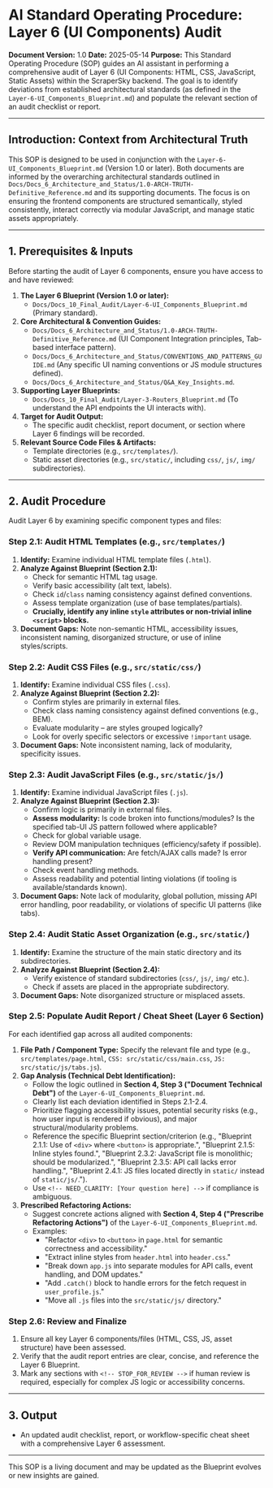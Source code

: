 # AI Standard Operating Procedure: Layer 6 (UI Components) Audit

**Document Version:** 1.0
**Date:** 2025-05-14
**Purpose:** This Standard Operating Procedure (SOP) guides an AI assistant in performing a comprehensive audit of Layer 6 (UI Components: HTML, CSS, JavaScript, Static Assets) within the ScraperSky backend. The goal is to identify deviations from established architectural standards (as defined in the `Layer-6-UI_Components_Blueprint.md`) and populate the relevant section of an audit checklist or report.

---

## Introduction: Context from Architectural Truth

This SOP is designed to be used in conjunction with the `Layer-6-UI_Components_Blueprint.md` (Version 1.0 or later). Both documents are informed by the overarching architectural standards outlined in `Docs/Docs_6_Architecture_and_Status/1.0-ARCH-TRUTH-Definitive_Reference.md` and its supporting documents. The focus is on ensuring the frontend components are structured semantically, styled consistently, interact correctly via modular JavaScript, and manage static assets appropriately.

---

## 1. Prerequisites & Inputs

Before starting the audit of Layer 6 components, ensure you have access to and have reviewed:

1.  **The Layer 6 Blueprint (Version 1.0 or later):**
    - `Docs/Docs_10_Final_Audit/Layer-6-UI_Components_Blueprint.md` (Primary standard).
2.  **Core Architectural & Convention Guides:**
    - `Docs/Docs_6_Architecture_and_Status/1.0-ARCH-TRUTH-Definitive_Reference.md` (UI Component Integration principles, Tab-based interface pattern).
    - `Docs/Docs_6_Architecture_and_Status/CONVENTIONS_AND_PATTERNS_GUIDE.md` (Any specific UI naming conventions or JS module structures defined).
    - `Docs/Docs_6_Architecture_and_Status/Q&A_Key_Insights.md`.
3.  **Supporting Layer Blueprints:**
    - `Docs/Docs_10_Final_Audit/Layer-3-Routers_Blueprint.md` (To understand the API endpoints the UI interacts with).
4.  **Target for Audit Output:**
    - The specific audit checklist, report document, or section where Layer 6 findings will be recorded.
5.  **Relevant Source Code Files & Artifacts:**
    - Template directories (e.g., `src/templates/`).
    - Static asset directories (e.g., `src/static/`, including `css/`, `js/`, `img/` subdirectories).

---

## 2. Audit Procedure

Audit Layer 6 by examining specific component types and files:

### Step 2.1: Audit HTML Templates (e.g., `src/templates/`)

1.  **Identify:** Examine individual HTML template files (`.html`).
2.  **Analyze Against Blueprint (Section 2.1):**
    - Check for semantic HTML tag usage.
    - Verify basic accessibility (alt text, labels).
    - Check `id`/`class` naming consistency against defined conventions.
    - Assess template organization (use of base templates/partials).
    - **Crucially, identify any inline `style` attributes or non-trivial inline `<script>` blocks.**
3.  **Document Gaps:** Note non-semantic HTML, accessibility issues, inconsistent naming, disorganized structure, or use of inline styles/scripts.

### Step 2.2: Audit CSS Files (e.g., `src/static/css/`)

1.  **Identify:** Examine individual CSS files (`.css`).
2.  **Analyze Against Blueprint (Section 2.2):**
    - Confirm styles are primarily in external files.
    - Check class naming consistency against defined conventions (e.g., BEM).
    - Evaluate modularity – are styles grouped logically?
    - Look for overly specific selectors or excessive `!important` usage.
3.  **Document Gaps:** Note inconsistent naming, lack of modularity, specificity issues.

### Step 2.3: Audit JavaScript Files (e.g., `src/static/js/`)

1.  **Identify:** Examine individual JavaScript files (`.js`).
2.  **Analyze Against Blueprint (Section 2.3):**
    - Confirm logic is primarily in external files.
    - **Assess modularity:** Is code broken into functions/modules? Is the specified tab-UI JS pattern followed where applicable?
    - Check for global variable usage.
    - Review DOM manipulation techniques (efficiency/safety if possible).
    - **Verify API communication:** Are fetch/AJAX calls made? Is error handling present?
    - Check event handling methods.
    - Assess readability and potential linting violations (if tooling is available/standards known).
3.  **Document Gaps:** Note lack of modularity, global pollution, missing API error handling, poor readability, or violations of specific UI patterns (like tabs).

### Step 2.4: Audit Static Asset Organization (e.g., `src/static/`)

1.  **Identify:** Examine the structure of the main static directory and its subdirectories.
2.  **Analyze Against Blueprint (Section 2.4):**
    - Verify existence of standard subdirectories (`css/`, `js/`, `img/` etc.).
    - Check if assets are placed in the appropriate subdirectory.
3.  **Document Gaps:** Note disorganized structure or misplaced assets.

### Step 2.5: Populate Audit Report / Cheat Sheet (Layer 6 Section)

For each identified gap across all audited components:

1.  **File Path / Component Type:** Specify the relevant file and type (e.g., `src/templates/page.html`, `CSS: src/static/css/main.css`, `JS: src/static/js/tabs.js`).
2.  **Gap Analysis (Technical Debt Identification):**
    - Follow the logic outlined in **Section 4, Step 3 ("Document Technical Debt")** of the `Layer-6-UI_Components_Blueprint.md`.
    - Clearly list each deviation identified in Steps 2.1-2.4.
    - Prioritize flagging accessibility issues, potential security risks (e.g., how user input is rendered if obvious), and major structural/modularity problems.
    - Reference the specific Blueprint section/criterion (e.g., "Blueprint 2.1.1: Use of `<div>` where `<button>` is appropriate.", "Blueprint 2.1.5: Inline styles found.", "Blueprint 2.3.2: JavaScript file is monolithic; should be modularized.", "Blueprint 2.3.5: API call lacks error handling.", "Blueprint 2.4.1: JS files located directly in `static/` instead of `static/js/`.").
    - Use `<!-- NEED_CLARITY: [Your question here] -->` if compliance is ambiguous.
3.  **Prescribed Refactoring Actions:**
    - Suggest concrete actions aligned with **Section 4, Step 4 ("Prescribe Refactoring Actions")** of the `Layer-6-UI_Components_Blueprint.md`.
    - Examples:
      - "Refactor `<div>` to `<button>` in `page.html` for semantic correctness and accessibility."
      - "Extract inline styles from `header.html` into `header.css`."
      - "Break down `app.js` into separate modules for API calls, event handling, and DOM updates."
      - "Add `.catch()` block to handle errors for the fetch request in `user_profile.js`."
      - "Move all `.js` files into the `src/static/js/` directory."

### Step 2.6: Review and Finalize

1.  Ensure all key Layer 6 components/files (HTML, CSS, JS, asset structure) have been assessed.
2.  Verify that the audit report entries are clear, concise, and reference the Layer 6 Blueprint.
3.  Mark any sections with `<!-- STOP_FOR_REVIEW -->` if human review is required, especially for complex JS logic or accessibility concerns.

---

## 3. Output

- An updated audit checklist, report, or workflow-specific cheat sheet with a comprehensive Layer 6 assessment.

---

This SOP is a living document and may be updated as the Blueprint evolves or new insights are gained.
